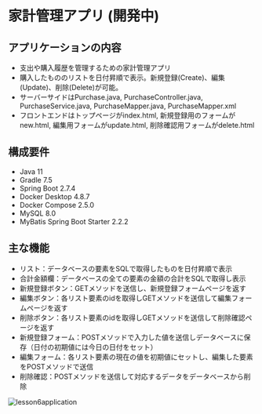 # 家計管理アプリ (開発中)
## アプリケーションの内容
- 支出や購入履歴を管理するための家計管理アプリ
- 購入したもののリストを日付昇順で表示。新規登録(Create)、編集(Update)、削除(Delete)が可能。
- サーバーサイドはPurchase.java, PurchaseController.java, PurchaseService.java, PurchaseMapper.java, PurchaseMapper.xml
- フロントエンドはトップページがindex.html, 新規登録用のフォームがnew.html, 編集用フォームがupdate.html, 削除確認用フォームがdelete.html

## 構成要件
- Java 11  
- Gradle 7.5  
- Spring Boot 2.7.4  
- Docker Desktop 4.8.7  
- Docker Compose 2.5.0  
- MySQL 8.0  
- MyBatis Spring Boot Starter 2.2.2  

## 主な機能
- リスト：データベースの要素をSQLで取得したものを日付昇順で表示
- 合計金額欄：データベースの全ての要素の金額の合計をSQLで取得し表示
- 新規登録ボタン：GETメソッドを送信し、新規登録フォームページを返す
- 編集ボタン：各リスト要素のidを取得しGETメソッドを送信して編集フォームページを返す
- 削除ボタン：各リスト要素のidを取得しGETメソッドを送信して削除確認ページを返す
- 新規登録フォーム：POSTメソッドで入力した値を送信しデータベースに保存（日付の初期値には今日の日付をセット）
- 編集フォーム：各リスト要素の現在の値を初期値にセットし、編集した要素をPOSTメソッドで送信
- 削除確認：POSTメソッドを送信して対応するデータをデータベースから削除

![lesson6application](https://user-images.githubusercontent.com/103230014/171185307-5d68514c-6b95-45dd-a69e-d368d2a93526.gif)
